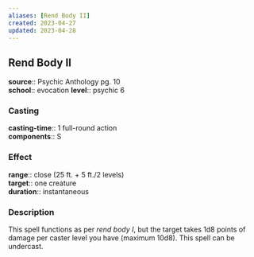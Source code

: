 ```yaml
---
aliases: [Rend Body II]
created: 2023-04-27
updated: 2023-04-28
---
```


## Rend Body II

**source**:: Psychic Anthology pg. 10  
**school**:: evocation
**level**:: psychic 6

### Casting

**casting-time**:: 1 full-round action  
**components**:: S

### Effect

**range**:: close (25 ft. + 5 ft./2 levels)  
**target**:: one creature  
**duration**:: instantaneous

### Description

This spell functions as per *rend body I*, but the target takes 1d8 points of damage per caster level you have (maximum 10d8). This spell can be undercast.
